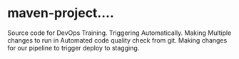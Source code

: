 #   maven-project....
Source code for DevOps Training. Triggering Automatically.
Making Multiple changes to run in Automated code quality check from git.
Making changes for our pipeline to trigger deploy to stagging.
